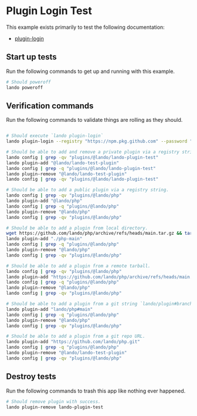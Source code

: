 Plugin Login Test
================

This example exists primarily to test the following documentation:

* [plugin-login](https://docs.lando.dev/cli/plugin-login.html)

Start up tests
--------------

Run the following commands to get up and running with this example.

```bash
# Should poweroff
lando poweroff

```

Verification commands
---------------------

Run the following commands to validate things are rolling as they should.

```bash

# Should execute `lando plugin-login`
lando plugin-login --registry "https://npm.pkg.github.com" --password "$PIROG_TOKEN" --username "pirog" --scope "@lando"

# Should be able to add and remove a private plugin via a registry string.
lando config | grep -qv "plugins/@lando/lando-plugin-test"
lando plugin-add "@lando/lando-test-plugin"
lando config | grep -q "plugins/@lando/lando-plugin-test"
lando plugin-remove "@lando/lando-test-plugin"
lando config | grep -qv "plugins/@lando/lando-plugin-test"

# Should be able to add a public plugin via a registry string.
lando config | grep -qv "plugins/@lando/php"
lando plugin-add "@lando/php"
lando config | grep -q "plugins/@lando/php"
lando plugin-remove "@lando/php"
lando config | grep -qv "plugins/@lando/php"

# Should be able to add a plugin from local directory.
wget https://github.com/lando/php/archive/refs/heads/main.tar.gz && tar -xf main.tar.gz
lando plugin-add "./php-main"
lando config | grep -q "plugins/@lando/php"
lando plugin-remove "@lando/php"
lando config | grep -qv "plugins/@lando/php"

# Should be able to add a plugin from a remote tarball.
lando config | grep -qv "plugins/@lando/php"
lando plugin-add "https://github.com/lando/php/archive/refs/heads/main.tar.gz"
lando config | grep -q "plugins/@lando/php"
lando plugin-remove "@lando/php"
lando config | grep -qv "plugins/@lando/php"

# Should be able to add a plugin from a git string `lando/plugin#branch`
lando plugin-add "lando/php#main"
lando config | grep -q "plugins/@lando/php"
lando plugin-remove "@lando/php"
lando config | grep -qv "plugins/@lando/php" 

# Should be able to add a plugin from a git repo URL.
lando plugin-add "https://github.com/lando/php.git"
lando config | grep -q "plugins/@lando/php"
lando plugin-remove "@lando/lando-test-plugin"
lando config | grep -qv "plugins/@lando/php"

```

Destroy tests
-------------

Run the following commands to trash this app like nothing ever happened.

```bash
# Should remove plugin with success.
lando plugin-remove lando-plugin-test
```
